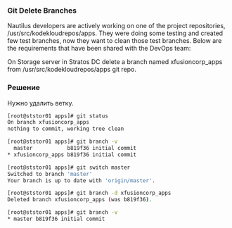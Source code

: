 ### Git Delete Branches

Nautilus developers are actively working on one of the project repositories, /usr/src/kodekloudrepos/apps. They were doing some testing and created few test branches, now they want to clean those test branches. Below are the requirements that have been shared with the DevOps team:

On Storage server in Stratos DC delete a branch named xfusioncorp_apps from /usr/src/kodekloudrepos/apps git repo.

### Решение

Нужно удалить ветку.

```bash
[root@ststor01 apps]# git status
On branch xfusioncorp_apps
nothing to commit, working tree clean

[root@ststor01 apps]# git branch -v
  master           b819f36 initial commit
* xfusioncorp_apps b819f36 initial commit

[root@ststor01 apps]# git switch master
Switched to branch 'master'
Your branch is up to date with 'origin/master'.

[root@ststor01 apps]# git branch -d xfusioncorp_apps
Deleted branch xfusioncorp_apps (was b819f36).

[root@ststor01 apps]# git branch -v
* master b819f36 initial commit
```

